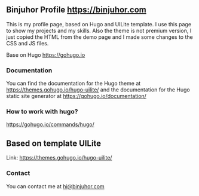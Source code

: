 ## Binjuhor Profile https://binjuhor.com

This is my profile page, based on Hugo and UILite template. I use this page to show my projects and my skills. Also the theme is not premium version, I just copied the HTML from the demo page and I made some changes to the CSS and JS files.

Base on Hugo https://gohugo.io

### Documentation

You can find the documentation for the Hugo theme at https://themes.gohugo.io/hugo-uilite/ and the documentation for the Hugo static site generator at
https://gohugo.io/documentation/

### How to work with hugo?

https://gohugo.io/commands/hugo/

## Based on template UILite

Link: https://themes.gohugo.io/hugo-uilite/

### Contact

You can contact me at hi@binjuhor.com
